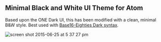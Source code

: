 ## Minimal Black and White UI Theme for Atom

Based upon the ONE Dark UI, this has been modified with a clean, minimal B&W style.  Best used with [Base16-Eighties Dark syntax]( https://atom.io/themes/base16-eighties-dark-syntax).

![screen shot 2015-06-25 at 5 37 27 pm](https://cloud.githubusercontent.com/assets/236943/8368571/fbc7f3c2-1b60-11e5-993d-e1f511042b65.png)
